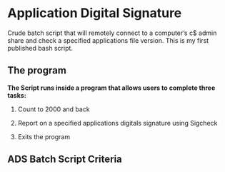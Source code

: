 # Application Digital Signature
Crude batch script that will remotely connect to a computer’s c$ admin share and check a specified applications file version. This is my first published bash script.

## The program

 **The Script runs inside a program that allows users to complete three tasks:**

1. Count to 2000 and back

2. Report on a specified applications digitals signature using Sigcheck

3. Exits the program

## ADS Batch Script Criteria

